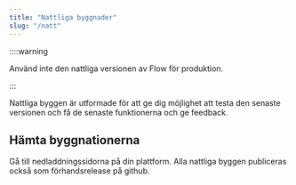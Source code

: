 ```yaml
---
title: "Nattliga byggnader"
slug: "/natt"
---
```


::::warning

Använd inte den nattliga versionen av Flow för produktion.

:::

Nattliga byggen är utformade för att ge dig möjlighet att testa den senaste versionen och få de senaste funktionerna och ge feedback.

## Hämta byggnationerna

Gå till nedladdningssidorna på din plattform. Alla nattliga byggen publiceras också som förhandsrelease på github.
